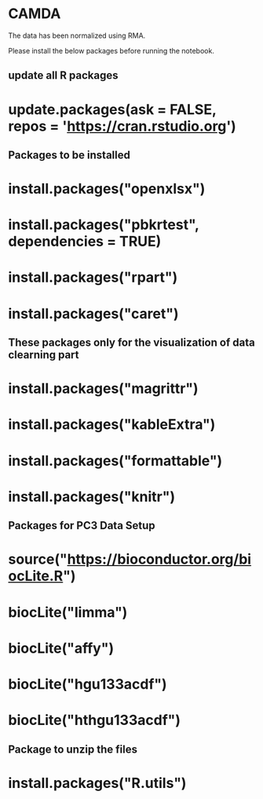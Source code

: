 # CAMDA

The data has been normalized using RMA.

Please install the below packages before running the notebook.

## update all R packages
# update.packages(ask = FALSE, repos = 'https://cran.rstudio.org')

## Packages to be installed
# install.packages("openxlsx")
# install.packages("pbkrtest", dependencies = TRUE)
# install.packages("rpart")
# install.packages("caret")

## These packages only for the visualization of data clearning part

# install.packages("magrittr")
# install.packages("kableExtra")
# install.packages("formattable")
# install.packages("knitr")


## Packages for PC3 Data Setup
# source("https://bioconductor.org/biocLite.R")
# biocLite("limma")
# biocLite("affy")
# biocLite("hgu133acdf")
# biocLite("hthgu133acdf")


## Package to unzip the files
# install.packages("R.utils")
